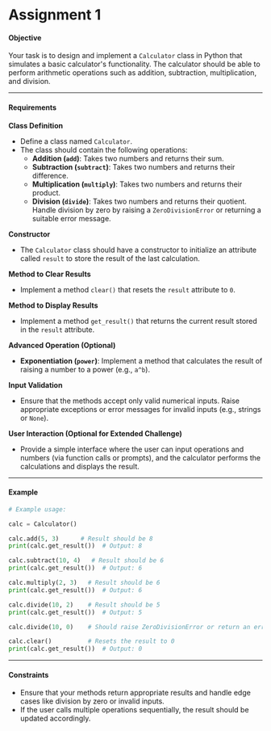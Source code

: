 # Assignment 1

#### Objective

Your task is to design and implement a `Calculator` class in Python that simulates a basic calculator's functionality. The calculator should be able to perform arithmetic operations such as addition, subtraction, multiplication, and division.

---

#### Requirements

**Class Definition**  
- Define a class named `Calculator`.
- The class should contain the following operations:
    - **Addition (`add`)**: Takes two numbers and returns their sum.
    - **Subtraction (`subtract`)**: Takes two numbers and returns their difference.
    - **Multiplication (`multiply`)**: Takes two numbers and returns their product.
    - **Division (`divide`)**: Takes two numbers and returns their quotient. Handle division by zero by raising a `ZeroDivisionError` or returning a suitable error message.

**Constructor**  
- The `Calculator` class should have a constructor to initialize an attribute called `result` to store the result of the last calculation.

**Method to Clear Results**  
- Implement a method `clear()` that resets the `result` attribute to `0`.

**Method to Display Results**  
- Implement a method `get_result()` that returns the current result stored in the `result` attribute.

**Advanced Operation (Optional)**  
- **Exponentiation (`power`)**: Implement a method that calculates the result of raising a number to a power (e.g., `a^b`).

**Input Validation**  
- Ensure that the methods accept only valid numerical inputs. Raise appropriate exceptions or error messages for invalid inputs (e.g., strings or `None`).

**User Interaction (Optional for Extended Challenge)**  
- Provide a simple interface where the user can input operations and numbers (via function calls or prompts), and the calculator performs the calculations and displays the result.

---

#### Example

```python
# Example usage:

calc = Calculator()

calc.add(5, 3)      # Result should be 8
print(calc.get_result())  # Output: 8

calc.subtract(10, 4)   # Result should be 6
print(calc.get_result())  # Output: 6

calc.multiply(2, 3)   # Result should be 6
print(calc.get_result())  # Output: 6

calc.divide(10, 2)    # Result should be 5
print(calc.get_result())  # Output: 5

calc.divide(10, 0)    # Should raise ZeroDivisionError or return an error message

calc.clear()          # Resets the result to 0
print(calc.get_result())  # Output: 0
```

---

#### Constraints

- Ensure that your methods return appropriate results and handle edge cases like division by zero or invalid inputs.
- If the user calls multiple operations sequentially, the result should be updated accordingly.
